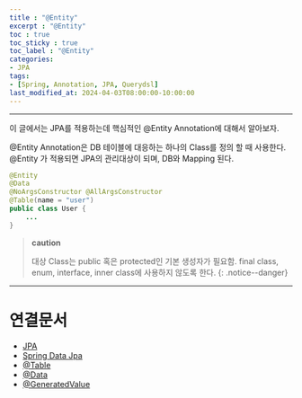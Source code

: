 ```yaml
---
title : "@Entity"
excerpt : "@Entity"
toc : true
toc_sticky : true
toc_label : "@Entity"
categories:
- JPA
tags:
- [Spring, Annotation, JPA, Querydsl]
last_modified_at: 2024-04-03T08:00:00-10:00:00
---
```

  
---
  
 이 글에서는 JPA를 적용하는데 핵심적인 @Entity Annotation에 대해서 알아보자.

 @Entity Annotation은 DB 테이블에 대응하는 하나의 Class를 정의 할 때 사용한다. @Entity 가 적용되면 JPA의 관리대상이 되며, DB와 Mapping 된다.
  
```java
@Entity
@Data
@NoArgsConstructor @AllArgsConstructor
@Table(name = "user")  
public class User {  
	...
}
```

> **caution**
>
> 대상 Class는 public 혹은 protected인 기본 생성자가 필요함.  final class, enum, interface, inner class에 사용하지 않도록 한다. 
{: .notice--danger}  

---
  
# 연결문서
- [JPA](../../jpa/jpa-JPA)
- [Spring Data Jpa](../../jpa/jpa-Spring-Data-Jpa)
- [@Table](../../annotation/annotation-@Table)
- [@Data](../../annotation/annotation-@Data)
- [@GeneratedValue](../../jpa/jpa-@GeneratedValue)